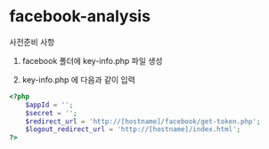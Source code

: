 facebook-analysis
=================

사전준비 사항

1. facebook 폴더에 key-info.php 파일 생성

2. key-info.php 에 다음과 같이 입력

```php
<?php
    $appId = '';
    $secret = '';
    $redirect_url = 'http://[hostname]/facebook/get-token.php';
    $logout_redirect_url = 'http://[hostname]/index.html';
?>
```



